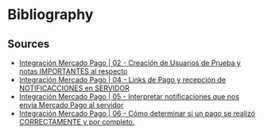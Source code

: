 # Bibliography
## Sources
* [Integración Mercado Pago | 02 - Creación de Usuarios de Prueba y notas IMPORTANTES al respecto](https://youtu.be/Jpd-uyCb8Ps?si=ETRBBi0malc0xS3F)
* [Integración Mercado Pago | 04 - Links de Pago y recepción de NOTIFICACCIONES en SERVIDOR](https://youtu.be/LHWRwd-FWr8?si=MXhXFiuVgiWTZtp_)
* [Integración Mercado Pago | 05 - Interpretar notificaciones que nos envía Mercado Pago al servidor](https://youtu.be/uET9ba36sG4?si=TUQ3qDOvgcogwRAk)
* [Integración Mercado Pago | 06 - Cómo determinar si un pago se realizó CORRECTAMENTE y por completo.](https://youtu.be/gzkZMHbY0Yk?si=c3z-ZMkM8viRH5n8)
